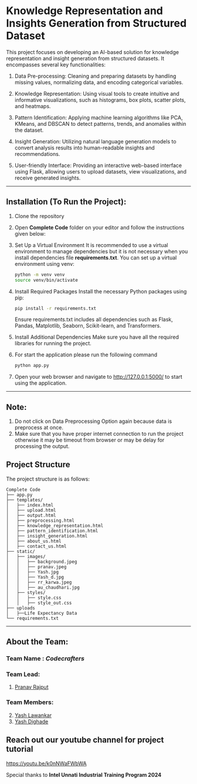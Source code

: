 # Knowledge Representation and Insights Generation from Structured Dataset

This project focuses on developing an AI-based solution for knowledge representation and insight generation from structured datasets. It encompasses several key functionalities:

1. Data Pre-processing: Cleaning and preparing datasets by handling missing values, normalizing data, and encoding categorical variables.

2. Knowledge Representation: Using visual tools to create intuitive and informative visualizations, such as histograms, box plots, scatter plots, and heatmaps.

3. Pattern Identification: Applying machine learning algorithms like PCA, KMeans, and DBSCAN to detect patterns, trends, and anomalies within the dataset.

4. Insight Generation: Utilizing natural language generation models to convert analysis results into human-readable insights and recommendations.

5. User-friendly Interface: Providing an interactive web-based interface using Flask, allowing users to upload datasets, view visualizations, and receive generated insights.

---

## Installation (To Run the Project):

1. Clone the repository

2. Open **Complete Code** folder on your editor and follow the instructions given below:
    
3. Set Up a Virtual Environment
   It is recommended to use a virtual environment to manage dependencies but it is not necessary when you install dependencies file **requirements.txt**.
   You can set up a virtual environment using venv:

   ```bash
   python -m venv venv
   source venv/bin/activate
   ```
5. Install Required Packages
   Install the necessary Python packages using pip:

   ```bash
   pip install -r requirements.txt
   ```
   Ensure requirements.txt includes all dependencies such as Flask, Pandas, Matplotlib, Seaborn, Scikit-learn, and Transformers.

6. Install Additional Dependencies
   Make sure you have all the required libraries for running the project.

7. For start the application please run the following command

   ```bash
   python app.py
   ```
8. Open your web browser and navigate to http://127.0.0.1:5000/ to start using the application.

---

## Note:
   1. Do not click on Data Preprocessing Option again because data is preprocess at once.
   2. Make sure that you have proper internet connection to run the project otherwise it may be timeout from browser or may be delay for processing the output.
   
## Project Structure
   The project structure is as follows:

    Complete Code 
    ├── app.py                 
    ├── templates/              
    │   ├── index.html
    │   ├── upload.html
    │   ├── output.html
    │   ├── preprocessing.html
    │   ├── knowledge_representation.html
    │   ├── pattern_identification.html
    │   ├── insight_generation.html
    │   ├── about_us.html
    │   ├── contact_us.html
    ├── static/
    │   ├── images/
    │   │   ├── background.jpeg
    │   │   ├── pranav.jpeg
    │   │   ├── Yash.jpg
    │   │   ├── Yash_d.jpg
    │   │   ├── rr_karwa.jpeg
    │   │   ├── au_chaudhari.jpg
    │   ├── styles/
    │   │   ├── style.css
    │   │   ├── style_out.css
    ├── uploads
    │   ├──Life Expectancy Data 
    └── requirements.txt  

---

## **About the Team**:
### Team Name : *Codecrafters*
### Team Lead:
  1. [Pranav Rajput](https://github.com/24-Pranav)
### Team Members:
  2. [Yash Lawankar](https://github.com/devloperYash)
  3. [Yash Dighade](https://github.com/Hitman45-web)

## **Reach out our youtube channel for project tutorial**

https://youtu.be/k0nNWaFWbWA

Special thanks to **Intel Unnati Industrial Training Program 2024**
